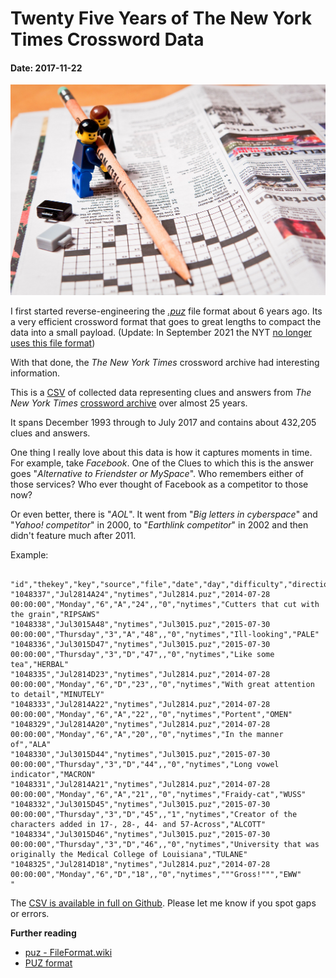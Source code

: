 # Twenty Five Years of The New York Times Crossword Data
#### Date: 2017-11-22

![Featured:Two Lego figures holding a pencil and standing on a crossword puzzle in a newspaper](/posts/media/crossword.jpg)

I first started reverse-engineering the *[.puz](http://www.muppetlabs.com/~breadbox/txt/acre.html)* file format about 6 years ago. Its a very efficient crossword format that goes to great lengths to compact the data into a small payload. (Update: In September 2021 the NYT [no longer uses this file format](https://hackaday.com/2021/09/24/nyt-crossword-decision-puzzles-many/))

With that done, the *The New York Times* crossword archive had interesting information.

This is a [CSV](https://github.com/donohoe/nyt-crossword) of collected data representing clues and answers from *The New York Times* [crossword archive](https://www.nytimes.com/crosswords/archive) over almost 25 years.

It spans December 1993 through to July 2017 and contains about 432,205 clues and answers.

One thing I really love about this data is how it captures moments in time. For example, take *Facebook*. One of the Clues to which this is the answer goes "*Alternative to Friendster or MySpace*". Who remembers either of those services? Who ever thought of Facebook as a competitor to those now?

Or even better, there is "*AOL*". It went from "*Big letters in cyberspace*" and "*Yahoo! competitor*" in 2000, to "*Earthlink competitor*" in 2002 and then didn't feature much after 2011.

Example:
<pre><code>
"id","thekey","key","source","file","date","day","difficulty","direction","number","instruction","flag","groupid","question","answer"
"1048337","Jul2814A24","nytimes","Jul2814.puz","2014-07-28 00:00:00","Monday","6","A","24",,"0","nytimes","Cutters that cut with the grain","RIPSAWS"
"1048338","Jul3015A48","nytimes","Jul3015.puz","2015-07-30 00:00:00","Thursday","3","A","48",,"0","nytimes","Ill-looking","PALE"
"1048336","Jul3015D47","nytimes","Jul3015.puz","2015-07-30 00:00:00","Thursday","3","D","47",,"0","nytimes","Like some tea","HERBAL"
"1048335","Jul2814D23","nytimes","Jul2814.puz","2014-07-28 00:00:00","Monday","6","D","23",,"0","nytimes","With great attention to detail","MINUTELY"
"1048333","Jul2814A22","nytimes","Jul2814.puz","2014-07-28 00:00:00","Monday","6","A","22",,"0","nytimes","Portent","OMEN"
"1048329","Jul2814A20","nytimes","Jul2814.puz","2014-07-28 00:00:00","Monday","6","A","20",,"0","nytimes","In the manner of","ALA"
"1048330","Jul3015D44","nytimes","Jul3015.puz","2015-07-30 00:00:00","Thursday","3","D","44",,"0","nytimes","Long vowel indicator","MACRON"
"1048331","Jul2814A21","nytimes","Jul2814.puz","2014-07-28 00:00:00","Monday","6","A","21",,"0","nytimes","Fraidy-cat","WUSS"
"1048332","Jul3015D45","nytimes","Jul3015.puz","2015-07-30 00:00:00","Thursday","3","D","45",,"1","nytimes","Creator of the characters added in 17-, 28-, 44- and 57-Across","ALCOTT"
"1048334","Jul3015D46","nytimes","Jul3015.puz","2015-07-30 00:00:00","Thursday","3","D","46",,"0","nytimes","University that was originally the Medical College of Louisiana","TULANE"
"1048325","Jul2814D18","nytimes","Jul2814.puz","2014-07-28 00:00:00","Monday","6","D","18",,"0","nytimes","""Gross!""","EWW"
"</code></pre>

The [CSV is available in full on Github](https://github.com/donohoe/nyt-crossword). Please let me know if you spot gaps or errors.

**Further reading**

* [puz - FileFormat.wiki](https://code.google.com/archive/p/puz/wikis/FileFormat.wiki)
* [PUZ format](https://fileinfo.com/extension/puz)
